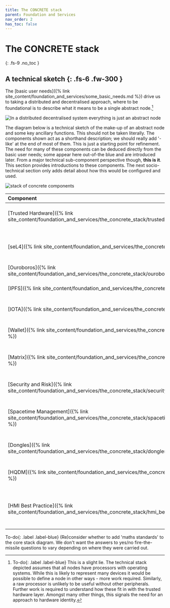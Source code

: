 ```yaml
---
title: The CONCRETE stack
parent: Foundation and Services
nav_order: 2
has_toc: false
---
```


# The CONCRETE stack
{: .fs-9 .no_toc }


A technical sketch
{: .fs-6 .fw-300 }
----

The [basic user needs]({% link site_content/foundation_and_services/some_basic_needs.md %}) drive us to taking a distributed and decentralised approach, where to be foundational is to describe what it means to be a single abstract node.[^caveat]

[^caveat]:
    <span>To-do</span>{: .label .label-blue} This is a slight lie. The technical stack depicted assumes that all nodes have processors with operating systems.  While this is likely to represent many devices it would be possible to define a node in other ways - more work required.  Similarly, a raw processor is unlikely to be useful without other peripherals.  Further work is required to understand how these fit in with the trusted hardware layer. Amongst many other things, this signals the need for an approach to hardware identity.

![In a distributed decentralised system everything is just an abstract node](../../../../images/current/abstract_node.png)

The diagram below is a technical sketch of the make-up of an abstract node and some key ancillary functions. This should not be taken literally. The components shown act as a shorthand description; we should really add '-like' at the end of most of them. This is just a starting point for refinement.  The need for many of these components can be deduced directly from the basic user needs; some appear here out-of-the blue and are introduced later. From a major technical sub-component perspective though, **this is it**.  This section provides introductions to these components. The next socio-technical section only adds detail about how this would be configured and used.  

![stack of concrete components](../../../../images/current/CONCRETE_stack.png)

| Component                                                                                                          | Description                                                                  |
|:-------------------------------------------------------------------------------------------------------------------|:-----------------------------------------------------------------------------|
| [Trusted Hardware]({% link site_content/foundation_and_services/the_concrete_stack/trusted_hardware.md %})         | The physical processor and associated risks.                                 |
| [seL4]({% link site_content/foundation_and_services/the_concrete_stack/seL4.md %})                                 | The world's most highly assured operating system kernel.                     |
| [Ouroboros]({% link site_content/foundation_and_services/the_concrete_stack/ouroboros.md %})                       | Networking.                                                                  |
| [IPFS]({% link site_content/foundation_and_services/the_concrete_stack/ipfs.md %})                                 | Distributed, decentralised data storage.                                     |
| [IOTA]({% link site_content/foundation_and_services/the_concrete_stack/iota.md %})                                 | Distributed ledger and compute.                                              |
| [Wallet]({% link site_content/foundation_and_services/the_concrete_stack/wallet.md %})                             | Somewhere to store cryptographic keys etc.                                   |
| [Matrix]({% link site_content/foundation_and_services/the_concrete_stack/matrix.md %})                             | Distributed, decentralised communications media.                             |
| [Security and Risk]({% link site_content/foundation_and_services/the_concrete_stack/security_and_risk.md %})       | Applications associated with security and risk.                              |
| [Spacetime Management]({% link site_content/foundation_and_services/the_concrete_stack/spacetime_management.md %}) | Infrastructure and processes associated with clock synchronisation           |
| [Dongles]({% link site_content/foundation_and_services/the_concrete_stack/dongles.md %})                           | Non-nodal devices for users and security.                                    |
| [HQDM]({% link site_content/foundation_and_services/the_concrete_stack/hqdm.md %})                                 | The ontology - the ultimate tool for data interoperability.                  |
| [HMI Best Practice]({% link site_content/foundation_and_services/the_concrete_stack/hmi_best_practices.md %})      | Human Machine Interface standards - crucial for efficiency and effectiveness |


<span>To-do</span>{: .label .label-blue} (Re)consider whether to add 'maths standards' to the core stack diagram.  We don't want the answers to yes/no fire-the-missile questions to vary depending on where they were carried out.




